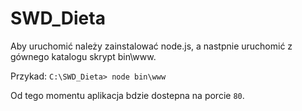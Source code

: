 # SWD_Dieta

Aby uruchomić należy zainstalować node.js, a nastpnie uruchomić z gównego katalogu skrypt bin\www.

Przykad: ```C:\SWD_Dieta> node bin\www```

Od tego momentu aplikacja bdzie dostepna na porcie `80`.
